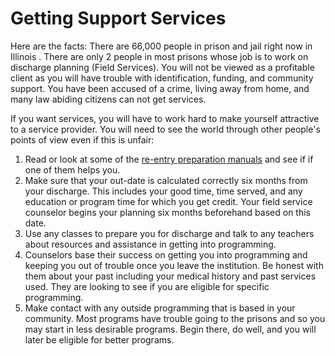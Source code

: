 # Getting Support Services

Here are the facts: There are 66,000 people in prison and jail right now in Illinois . There are only 2 people  in most prisons whose job is to work on discharge planning (Field Services). You will not be viewed as a profitable client as you will have trouble with identification, funding, and community support. You have been accused of a crime, living away from home, and many law abiding citizens can not get services.

If you want services, you will have to work hard to make yourself attractive to a service provider.  You will need to see the world through other people's points of view even if this is unfair:

1. Read or look at some of the [re-entry preparation manuals] and see if if one of them helps you.
1. Make sure that your out-date is calculated correctly six months from your discharge.  This includes your good time, time served, and any education or program time for which you get credit. Your field service counselor begins your planning six months beforehand based on this date.
1. Use any classes to prepare you for discharge and talk to any teachers about resources and assistance in getting into programming.
1. Counselors base their success on getting you into programming and keeping you out of trouble once you leave the institution.  Be honest with them about your past including your medical history and past services used.  They are looking to see if you are eligible for specific programming.
1. Make contact with any outside programming that is based in your community. Most programs have trouble going to the prisons and so you may start in less desirable programs.  Begin there, do well, and you will later be eligible for better programs.




[re-entry preparation manuals]: ./reentryguides.html
